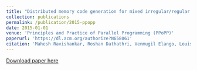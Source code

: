 ```yaml
---
title: "Distributed memory code generation for mixed irregular/regular computations"
collection: publications
permalink: /publication/2015-ppopp
date: 2015-01-01
venue: 'Principles and Practice of Parallel Programming (PPoPP)'
paperurl: 'https://dl.acm.org/authorize?N658061'
citation: 'Mahesh Ravishankar, Roshan Dathathri, Venmugil Elango, Louis-Noel Pouchet, J Ramanujam, Atanas Rountev, P Sadayappan, “Distributed memory code generation for mixed irregular/regular computations,” Proceedings of the 20th ACM SIGPLAN Symposium on Principles and Practice of Parallel Programming (PPoPP), January 2015.'
---
```

[Download paper here](https://dl.acm.org/authorize?N658061)
